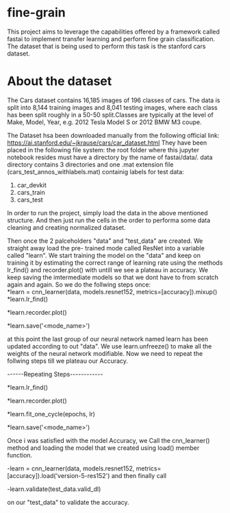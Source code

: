 # fine-grain
This project aims to leverage the capabilities offered by a framework called fastai
to implement transfer learning and perform fine grain classification. 
The dataset that is being used to perform this task is the stanford cars dataset. 

# About the dataset
The Cars dataset contains 16,185 images of 196 classes of cars. 
The data is split into 8,144 training images and 8,041 testing images, where each 
class has been split roughly in a 50-50 split.Classes are typically at the level
of Make, Model, Year, e.g. 2012 Tesla Model S or 2012 BMW M3 coupe.

The Dataset hsa been downloaded manually from the following official link:
https://ai.stanford.edu/~jkrause/cars/car_dataset.html
They have been placed in the following file system:
the root folder where this jupyter notebook resides must have a directory by the name 
of fastai/data/.
data directory contains 3 directories and one .mat extension file (cars_test_annos_withlabels.mat)
containig labels for test data: 
1. car_devkit
2. cars_train
3. cars_test

In order to run the project, simply load the data in the above mentioned structure.
And then just run the cells in the order to performa some data cleaning and creating normalized 
dataset.

Then once the 2 palceholders "data" and "test_data" are created. We straight away load the pre-
trained mode called ResNet into a variable called "learn".
We start training the model on the "data" and keep on training it by estimating the correct range 
of learning rate using the methods lr_find() and recorder.plot() with untill we see a plateau in accuracy.
We keep saving the imtermediate models so that we dont have to from scratch again and again. 
So we do the follwing steps once:<br/>
*learn = cnn_learner(data, models.resnet152, metrics=[accuracy]).mixup() <br/>
*learn.lr_find()<br/>


*learn.recorder.plot()<br/>


*learn.save('<mode_name>')<br/>


at this point the last group of our neural network named learn has been updated according to out "data".
We use learn.unfreeze() to make all the weights of the neural network modifiable.
Now we need to repeat the follwing steps till we plateau our Accuracy.<br/>

------Repeating Steps------------<br/>

*learn.lr_find()<br/>


*learn.recorder.plot()<br/>


*learn.fit_one_cycle(epochs, lr)<br/>


*learn.save('<mode_name>')<br/>

Once i was satisfied with the model Accuracy, we Call the cnn_learner() method and 
loading the model that we created using load() member function. 


-learn = cnn_learner(data, models.resnet152, metrics=[accuracy]).load('version-5-res152')
and then finally call 


-learn.validate(test_data.valid_dl)


on our "test_data" to validate the accuracy.







